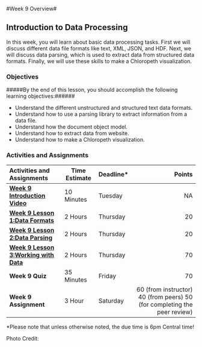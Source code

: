 #Week 9 Overview#

## Introduction to Data Processing ##

In this week, you will learn about basic data processing tasks. First we will discuss different data file formats like text, XML, JSON, and HDF. Next, we will discuss data parsing, which is used to extract data from structured data formats. Finally, we will use these skills to make a Chloropeth visualization.

### Objectives ###

#####By the end of this lesson, you should accomplish the following learning objectives:######

- Understand the different unstructured and structured text data formats.
- Understand how to use a parsing library to extract information from a data file.
- Understand how the document object model.
- Understand how to extract data from website.
- Understand how to make a Chloropeth visualization.

### Activities and Assignments ###

|Activities and Assignments | Time Estimate | Deadline* | Points|
|:------| -----|-------|----------:|
|**[Week 9 Introduction Video](https://mediaspace.illinois.edu/media/Week+Nine/1_wjx4slvk)**|10 Minutes|Tuesday|NA|
|**[Week 9 Lesson 1:Data Formats](lesson1.md)**| 2 Hours |Thursday| 20|
|**[Week 9 Lesson 2:Data Parsing](lesson2.md)**| 2 Hours | Thursday | 20 |
|**[Week 9 Lesson 3:Working with Data](lesson3.md)**| 2 Hours | Thursday| 70 |
|**Week 9 Quiz**| 35 Minutes | Friday | 70|
|**Week 9 Assignment**| 3 Hour | Saturday | 60 (from instructor) 40 (from peers) 50 (for completing the peer review) | 

*Please note that unless otherwise noted, the due time is 6pm Central time!

Photo Credit: